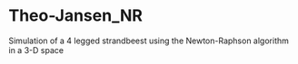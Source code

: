 # Theo-Jansen_NR

Simulation of a 4 legged strandbeest using the Newton-Raphson algorithm in a 3-D space
